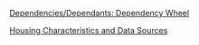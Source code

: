 <a href="http://htmlpreview.github.io/?https://github.com/afontani/Hello-World/blob/master/resources/dependencyWheels/dep_wheels.html">Dependencies/Dependants: Dependency Wheel</a>

<a href="https://raw.githack.com/afontani/Hello-World/master/resources/sankeyDiagram/sankey_diagram_data_sources.html">Housing Characteristics and Data Sources</a>
